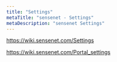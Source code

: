 ```yaml
---
title: "Settings"
metaTitle: "sensenet - Settings"
metaDescription: "sensenet Settings"
---
```


https://wiki.sensenet.com/Settings

https://wiki.sensenet.com/Portal_settings
